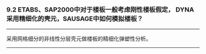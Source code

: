 ﻿### 9.2   ETABS、SAP2000中对于楼板一般考虑刚性楼板假定， DYNA采用精细化的壳元，SAUSAGE中如何模拟楼板？
---

采用网格细分的非线性分层壳元做楼板的精细化弹塑性分析。

---
